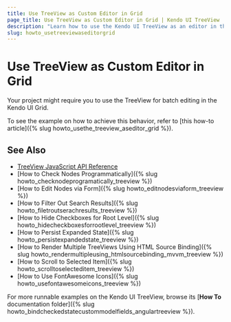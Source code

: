 ```yaml
---
title: Use TreeView as Custom Editor in Grid
page_title: Use TreeView as Custom Editor in Grid | Kendo UI TreeView
description: "Learn how to use the Kendo UI TreeView as an editor in the Kendo UI Grid widget."
slug: howto_usetreeviewaseditorgrid
---
```


# Use TreeView as Custom Editor in Grid

Your project might require you to use the TreeView for batch editing in the Kendo UI Grid.

To see the example on how to achieve this behavior, refer to [this how-to article]({% slug howto_usethe_treeview_aseditor_grid %}).

## See Also

* [TreeView JavaScript API Reference](/api/javascript/ui/treeview)
* [How to Check Nodes Programmatically]({% slug howto_checknodeprogramatically_treeview %})
* [How to Edit Nodes via Form]({% slug howto_editnodesviaform_treeview %})
* [How to Filter Out Search Results]({% slug howto_filetroutserachresults_treeview %})
* [How to Hide Checkboxes for Root Level]({% slug howto_hidecheckboxesforrootlevel_treeview %})
* [How to Persist Expanded State]({% slug howto_persistexpandedstate_treeview %})
* [How to Render Multiple TreeViews Using HTML Source Binding]({% slug howto_rendermultipleusing_htmlsourcebinding_mvvm_treeview %})
* [How to Scroll to Selected Item]({% slug howto_scrolltoselecteditem_treeview %})
* [How to Use FontAwesome Icons]({% slug howto_usefontawesomeicons_treeview %})

For more runnable examples on the Kendo UI TreeView, browse its [**How To** documentation folder]({% slug howto_bindcheckedstatecustommodelfields_angulartreeview %}).
